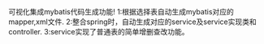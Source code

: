 ﻿可视化集成mybatis代码生成功能!
  1:根据选择表自动生成mybatis对应的mapper,xml文件.
  2:整合spring时，自动生成对应的service及service实现类和controller.
  3:service实现了普通表的简单增删查改功能。